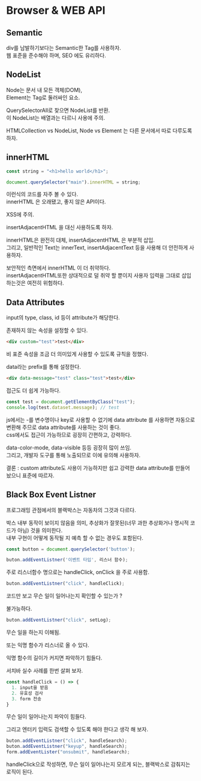 # Browser & WEB API

## Semantic

div를 남발하기보다는 Semantic한 Tag를 사용하자.  
웹 표준을 준수해야 하며, SEO 에도 유리하다.

## NodeList

Node는 문서 내 모든 객체(DOM),  
Element는 Tag로 둘러싸인 요소.

QuerySelectorAll로 찾으면 NodeList를 반환.  
이 NodeList는 배열과는 다르니 사용에 주의.

HTMLCollection vs NodeList, Node vs Element 는 다른 문서에서 따로 다루도록 하자.

## innerHTML

```js
const string = "<h1>hello world</h1>";

document.querySelector("main").innerHTML = string;
```

이런식의 코드를 자주 볼 수 있다.  
innerHTML 은 오래됐고, 좋지 않은 API이다.

XSS에 주의.

insertAdjacentHTML 을 대신 사용하도록 하자.

innerHTML은 완전히 대체, insertAdjacentHTML 은 부분적 삽입.  
그리고, 일반적인 Text는 innerText, insertAdjacentText 등을 사용해 더 안전하게 사용하자.

보안적인 측면에서 innerHTML 이 더 취약하다.  
insertAdjacentHTML또한 상대적으로 덜 취약 할 뿐이지 사용자 입력을 그대로 삽입하는것은 여전히 위험하다.

## Data Attributes

input의 type, class, id 등이 attribute가 해당한다.

존재하지 않는 속성을 설정할 수 있다.

```html
<div custom="test">test</div>
```

비 표준 속성을 조금 더 의미있게 사용할 수 있도록 규칙을 정했다.

data라는 prefix를 통해 설정한다.

```html
<div data-message="test" class="test">test</div>
```

접근도 더 쉽게 가능하다.

```js
const test = document.getElementByClass("test");
console.log(test.dataset.message); // test
```

js에서는 -를 변수명이나 key로 사용할 수 없기에 data attribute 를 사용하면 자동으로 변환해 주므로 data attribute를 사용하는 것이 좋다.  
css에서도 접근이 가능하므로 굉장히 간편하고, 강력하다.

data-color-mode, data-visible 등등 굉장히 많이 쓰임.  
그리고, 개발자 도구를 통해 노출되므로 이에 유의해 사용하자.

결론 : custom attribute도 사용이 가능하지만 쉽고 강력한 data attribute를 만들어 놨으니 표준에 따르자.

## Black Box Event Listner

프로그래밍 관점에서의 블랙박스는 자동차의 그것과 다르다.

박스 내부 동작이 보이지 않음을 의미, 추상화가 잘못된(너무 과한 추상화거나 명시적 코드가 아님) 것을 의미한다.  
내부 구현이 어떻게 동작될 지 예측 할 수 없는 경우도 포함된다.

```js
const button = document.querySelector('button');

buton.addEventListner('이벤트 타입', 리스너 함수);
```

주로 리스너함수 명으로는 handleClick, onClick 을 주로 사용함.

```js
buton.addEventListner("click", handleClick);
```

코드만 보고 무슨 일이 일어나는지 확인할 수 있는가 ?

불가능하다.

```js
buton.addEventListner("click", setLog);
```

무슨 일을 하는지 이해됨.

또는 익명 함수가 리스너로 올 수 있다.

익명 함수의 길이가 커지면 파악하기 힘들다.

서치바 실수 사례를 한번 살펴 보자.

```js
const handleClick = () => {
  1. input을 받음
  2. 유효성 검사
  3. form 전송
}
```

무슨 일이 일어나는지 파악이 힘들다.

그리고 엔터키 입력도 검색할 수 있도록 해야 한다고 생각 해 보자.

```js
buton.addEventListner("click", handleSearch);
buton.addEventListner("keyup", handleSearch);
form.addEventLister("onsubmit", handleSearch);
```

handleClick으로 작성하면, 무슨 일이 일어나는지 모르게 되는, 블랙박스로 감춰지는 로직이 된다.
